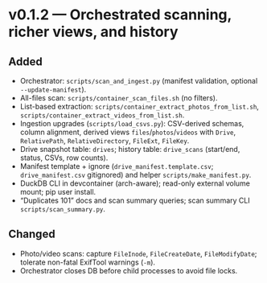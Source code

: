 # v0.1.2 — Orchestrated scanning, richer views, and history

## Added
- Orchestrator: `scripts/scan_and_ingest.py` (manifest validation, optional `--update-manifest`).
- All-files scan: `scripts/container_scan_files.sh` (no filters).
- List-based extraction: `scripts/container_extract_photos_from_list.sh`, `scripts/container_extract_videos_from_list.sh`.
- Ingestion upgrades (`scripts/load_csvs.py`): CSV-derived schemas, column alignment, derived views `files`/`photos`/`videos` with `Drive`, `RelativePath`, `RelativeDirectory`, `FileExt`, `FileKey`.
- Drive snapshot table: `drives`; history table: `drive_scans` (start/end, status, CSVs, row counts).
- Manifest template + ignore (`drive_manifest.template.csv`; `drive_manifest.csv` gitignored) and helper `scripts/make_manifest.py`.
- DuckDB CLI in devcontainer (arch-aware); read-only external volume mount; pip user install.
- “Duplicates 101” docs and scan summary queries; scan summary CLI `scripts/scan_summary.py`.

## Changed
- Photo/video scans: capture `FileInode`, `FileCreateDate`, `FileModifyDate`; tolerate non-fatal ExifTool warnings (`-m`).
- Orchestrator closes DB before child processes to avoid file locks.
